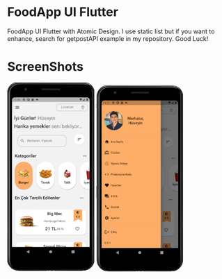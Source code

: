 # FoodApp UI Flutter

FoodApp UI Flutter with Atomic Design. I use static list but if you want to enhance, search for getpostAPI example in my repository. Good Luck!

# ScreenShots
<img src="assets/img/FoodApp.png" width="200"> 
<img src="assets/img/FoodApp1.png" width="200">
